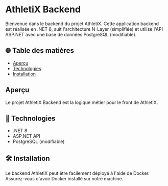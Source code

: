 # AthletiX Backend

Bienvenue dans le backend du projet AthletiX. Cette application backend est réalisée en .NET 8, suit l'architecture N-Layer (simplifiée) et utilise l'API ASP.NET avec une base de données PostgreSQL (modifiable).

## 🌐 Table des matières

- [Aperçu](#aperçu)
- [Technologies](#technologies)
- [Installation](#installation)

## Aperçu

Le projet AthletiX Backend est la logique métier pour le front de AthletiX.

## 🚀 Technologies

- .NET 8
- ASP.NET API
- PostgreSQL (modifiable)

## 🛠 Installation

Le backend AthletiX peut être facilement déployé à l'aide de Docker. Assurez-vous d'avoir Docker installé sur votre machine.

